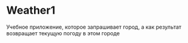 # Weather1
Учебное приложение, которое запрашивает город, а как результат возвращает текущую погоду в этом городе
